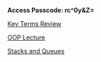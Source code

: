 **Access Passcode: rc^0y&Z=**


[Key Terms Review](https://exeterlms.zoom.us/rec/share/5OJFK8cG1ZlgoMIIL6ngwHAI1lgw5dQW8cdxGHj1b8TKz73o1rPU3XJhGKDfZtEO.uDgBtFkXDiUUfh5V?startTime=1602248698000)

[OOP Lecture](https://exeterlms.zoom.us/rec/share/5OJFK8cG1ZlgoMIIL6ngwHAI1lgw5dQW8cdxGHj1b8TKz73o1rPU3XJhGKDfZtEO.uDgBtFkXDiUUfh5V?startTime=1602251402000)

[Stacks and Queues](https://exeterlms.zoom.us/rec/share/5OJFK8cG1ZlgoMIIL6ngwHAI1lgw5dQW8cdxGHj1b8TKz73o1rPU3XJhGKDfZtEO.uDgBtFkXDiUUfh5V?startTime=1602257403000)
